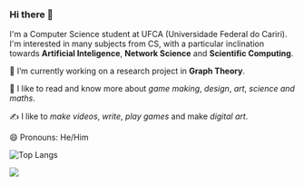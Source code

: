 ### Hi there 👋

I'm a Computer Science student at UFCA (Universidade Federal do Cariri). I'm interested in many subjects from CS, with a particular inclination towards **Artificial Inteligence**, **Network Science** and **Scientific Computing**.

🔭 I’m currently working on a research project in **Graph Theory**.

🌱 I like to read and know more about *game making*, *design*, *art*, *science and maths*.

✍️ I like to *make videos*, *write*, *play games* and make *digital art*.

😄 Pronouns: He/Him

![Top Langs](https://github-readme-stats.vercel.app/api/top-langs/?username=csamuelsm&hide=javascript,css,scss,html&theme=tokyonight)

![](https://komarev.com/ghpvc/?username=csamuelsm)

<!--
**csamuelsm/csamuelsm** is a ✨ _special_ ✨ repository because its `README.md` (this file) appears on your GitHub profile.

Here are some ideas to get you started:

- 🔭 I’m currently working on ...
- 🌱 I’m currently learning ...
- 👯 I’m looking to collaborate on ...
- 🤔 I’m looking for help with ...
- 💬 Ask me about ...
- 📫 How to reach me: ...
- 😄 Pronouns: ...
- ⚡ Fun fact: ...
-->
